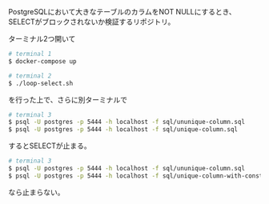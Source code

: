PostgreSQLにおいて大きなテーブルのカラムをNOT NULLにするとき、SELECTがブロックされないか検証するリポジトリ。

ターミナル2つ開いて

```bash
# terminal 1
$ docker-compose up
```

```bash
# terminal 2
$ ./loop-select.sh
```

を行った上で、さらに別ターミナルで

```bash
# terminal 3
$ psql -U postgres -p 5444 -h localhost -f sql/ununique-column.sql
$ psql -U postgres -p 5444 -h localhost -f sql/unique-column.sql
```

するとSELECTが止まる。

```bash
# terminal 3
$ psql -U postgres -p 5444 -h localhost -f sql/ununique-column.sql
$ psql -U postgres -p 5444 -h localhost -f sql/unique-column-with-constraint.sql
```

なら止まらない。
